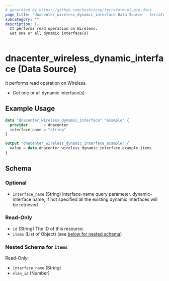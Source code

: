 ```yaml
---
# generated by https://github.com/hashicorp/terraform-plugin-docs
page_title: "dnacenter_wireless_dynamic_interface Data Source - terraform-provider-dnacenter"
subcategory: ""
description: |-
  It performs read operation on Wireless.
  Get one or all dynamic interface(s)
---
```


# dnacenter_wireless_dynamic_interface (Data Source)

It performs read operation on Wireless.

- Get one or all dynamic interface(s)

## Example Usage

```terraform
data "dnacenter_wireless_dynamic_interface" "example" {
  provider       = dnacenter
  interface_name = "string"
}

output "dnacenter_wireless_dynamic_interface_example" {
  value = data.dnacenter_wireless_dynamic_interface.example.items
}
```

<!-- schema generated by tfplugindocs -->
## Schema

### Optional

- `interface_name` (String) interface-name query parameter. dynamic-interface name, if not specified all the existing dynamic interfaces will be retrieved

### Read-Only

- `id` (String) The ID of this resource.
- `items` (List of Object) (see [below for nested schema](#nestedatt--items))

<a id="nestedatt--items"></a>
### Nested Schema for `items`

Read-Only:

- `interface_name` (String)
- `vlan_id` (Number)


